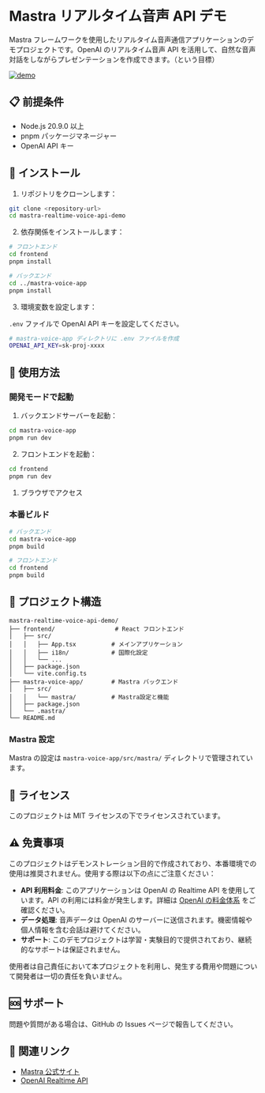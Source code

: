 # Mastra リアルタイム音声 API デモ

Mastra フレームワークを使用したリアルタイム音声通信アプリケーションのデモプロジェクトです。OpenAI のリアルタイム音声 API を活用して、自然な音声対話をしながらプレゼンテーションを作成できます。（という目標）

[![demo](https://github.com/user-attachments/assets/02c0f331-d1b6-48a1-a436-ab5638fdc7a9)](https://youtu.be/WcDe1c1QiRE)

## 📋 前提条件

- Node.js 20.9.0 以上
- pnpm パッケージマネージャー
- OpenAI API キー

## 🔧 インストール

1. リポジトリをクローンします：

```bash
git clone <repository-url>
cd mastra-realtime-voice-api-demo
```

2. 依存関係をインストールします：

```bash
# フロントエンド
cd frontend
pnpm install

# バックエンド
cd ../mastra-voice-app
pnpm install
```

3. 環境変数を設定します：

`.env` ファイルで OpenAI API キーを設定してください。

```bash
# mastra-voice-app ディレクトリに .env ファイルを作成
OPENAI_API_KEY=sk-proj-xxxx
```

## 🚀 使用方法

### 開発モードで起動

1. バックエンドサーバーを起動：

```bash
cd mastra-voice-app
pnpm run dev
```

2. フロントエンドを起動：

```bash
cd frontend
pnpm run dev
```

1. ブラウザでアクセス

### 本番ビルド

```bash
# バックエンド
cd mastra-voice-app
pnpm build

# フロントエンド
cd frontend
pnpm build
```

## 📁 プロジェクト構造

```
mastra-realtime-voice-api-demo/
├── frontend/                 # React フロントエンド
│   ├── src/
│   │   ├── App.tsx          # メインアプリケーション
│   │   ├── i18n/            # 国際化設定
│   │   └── ...
│   ├── package.json
│   └── vite.config.ts
├── mastra-voice-app/        # Mastra バックエンド
│   ├── src/
│   │   └── mastra/          # Mastra設定と機能
│   ├── package.json
│   └── .mastra/
└── README.md
```

### Mastra 設定

Mastra の設定は `mastra-voice-app/src/mastra/` ディレクトリで管理されています。

## 📝 ライセンス

このプロジェクトは MIT ライセンスの下でライセンスされています。

## ⚠️ 免責事項

このプロジェクトはデモンストレーション目的で作成されており、本番環境での使用は推奨されません。使用する際は以下の点にご注意ください：

- **API 利用料金**: このアプリケーションは OpenAI の Realtime API を使用しています。API の利用には料金が発生します。詳細は [OpenAI の料金体系](https://openai.com/pricing) をご確認ください。
- **データ処理**: 音声データは OpenAI のサーバーに送信されます。機密情報や個人情報を含む会話は避けてください。
- **サポート**: このデモプロジェクトは学習・実験目的で提供されており、継続的なサポートは保証されません。

使用者は自己責任において本プロジェクトを利用し、発生する費用や問題について開発者は一切の責任を負いません。

## 🆘 サポート

問題や質問がある場合は、GitHub の Issues ページで報告してください。

## 🔗 関連リンク

- [Mastra 公式サイト](https://mastra.ai)
- [OpenAI Realtime API](https://openai.com/blog/introducing-the-realtime-api)

